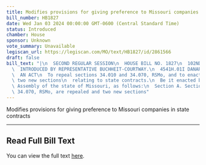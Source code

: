 ```yaml
---
title: Modifies provisions for giving preference to Missouri companies in state contracts
bill_number: HB1827
date: Wed Jan 03 2024 00:00:00 GMT-0600 (Central Standard Time)
status: Introduced
chamber: House
sponsor: Unknown
vote_summary: Unavailable
legiscan_url: https://legiscan.com/MO/text/HB1827/id/2861566
draft: false
bill_text: "|\n  SECOND REGULAR SESSION\n  HOUSE BILL NO. 1827\n  102ND GENERAL ASSEMBLY\n\
  \  INTRODUCED BY REPRESENTATIVE BUCHHEIT-COURTWAY.\n  4541H.01I DANARADEMANMILLER,ChiefClerk\n\
  \  AN ACT\n  To repeal sections 34.010 and 34.070, RSMo, and to enact in lieu thereof\
  \ two new sections\n  relating to state contracts.\n  Be it enacted by the General\
  \ Assembly of the state of Missouri, as follows:\n  Section A. Sections 34.010 and\
  \ 34.070, RSMo, are repealed and two new sections"
---
```

Modifies provisions for giving preference to Missouri companies in state contracts

---

## Read Full Bill Text

You can view the full text [here](https://legiscan.com/MO/text/HB1827/id/2861566).
